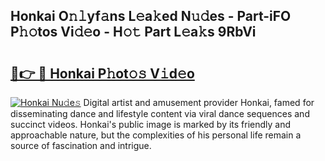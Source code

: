 ## Honkai O𝚗𝚕yf𝚊ns L𝚎a𝚔ed N𝚞𝚍es - Part-iFO P𝚑𝚘tos Vi𝚍𝚎o - H𝚘𝚝 Part L𝚎a𝚔s 9RbVi

# <h2><a href="http://kf3eo6i.oniu.top/?m=Honkai">🔗👉 🔴 Honkai P𝚑ot𝚘𝚜 V𝚒d𝚎o</a></h2>

[![Honkai Nu𝚍e𝚜](https://i.imgur.com/0qMVB7G.gif)](http://kf3eo6i.oniu.top/?m=Honkai)
Digital artist and amusement provider Honkai, famed for disseminating dance and lifestyle content via viral dance sequences and succinct videos. Honkai's public image is marked by its friendly and approachable nature, but the complexities of his personal life remain a source of fascination and intrigue.  
